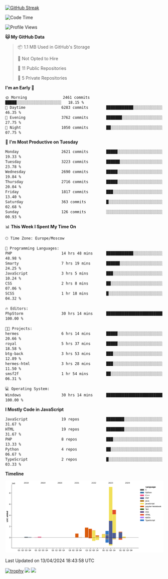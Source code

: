 [![GitHub Streak](https://github-readme-streak-stats.herokuapp.com/?user=yogik10)](https://git.io/streak-stats)
<!--START_SECTION:waka-->
![Code Time](http://img.shields.io/badge/Code%20Time-433%20hrs%2017%20mins-blue)

![Profile Views](http://img.shields.io/badge/Profile%20Views-0-blue)

**🐱 My GitHub Data** 

> 📦 1.1 MB Used in GitHub's Storage 
 > 
> 🚫 Not Opted to Hire
 > 
> 📜 11 Public Repositories 
 > 
> 🔑 5 Private Repositories 
 > 
**I'm an Early 🐤** 

```text
🌞 Morning                2461 commits        █████░░░░░░░░░░░░░░░░░░░░   18.15 % 
🌆 Daytime                6283 commits        ████████████░░░░░░░░░░░░░   46.35 % 
🌃 Evening                3762 commits        ███████░░░░░░░░░░░░░░░░░░   27.75 % 
🌙 Night                  1050 commits        ██░░░░░░░░░░░░░░░░░░░░░░░   07.75 % 
```
📅 **I'm Most Productive on Tuesday** 

```text
Monday                   2621 commits        █████░░░░░░░░░░░░░░░░░░░░   19.33 % 
Tuesday                  3223 commits        ██████░░░░░░░░░░░░░░░░░░░   23.78 % 
Wednesday                2690 commits        █████░░░░░░░░░░░░░░░░░░░░   19.84 % 
Thursday                 2716 commits        █████░░░░░░░░░░░░░░░░░░░░   20.04 % 
Friday                   1817 commits        ███░░░░░░░░░░░░░░░░░░░░░░   13.40 % 
Saturday                 363 commits         █░░░░░░░░░░░░░░░░░░░░░░░░   02.68 % 
Sunday                   126 commits         ░░░░░░░░░░░░░░░░░░░░░░░░░   00.93 % 
```


📊 **This Week I Spent My Time On** 

```text
🕑︎ Time Zone: Europe/Moscow

💬 Programming Languages: 
PHP                      14 hrs 48 mins      ████████████░░░░░░░░░░░░░   48.98 % 
Smarty                   7 hrs 19 mins       ██████░░░░░░░░░░░░░░░░░░░   24.25 % 
JavaScript               3 hrs 5 mins        ███░░░░░░░░░░░░░░░░░░░░░░   10.24 % 
CSS                      2 hrs 8 mins        ██░░░░░░░░░░░░░░░░░░░░░░░   07.06 % 
SCSS                     1 hr 18 mins        █░░░░░░░░░░░░░░░░░░░░░░░░   04.32 % 

🔥 Editors: 
PhpStorm                 30 hrs 14 mins      █████████████████████████   100.00 % 

🐱‍💻 Projects: 
hermes                   6 hrs 14 mins       █████░░░░░░░░░░░░░░░░░░░░   20.66 % 
royal                    5 hrs 37 mins       █████░░░░░░░░░░░░░░░░░░░░   18.58 % 
btg-back                 3 hrs 53 mins       ███░░░░░░░░░░░░░░░░░░░░░░   12.89 % 
hermes-html              3 hrs 28 mins       ███░░░░░░░░░░░░░░░░░░░░░░   11.50 % 
smsf2f                   1 hr 54 mins        ██░░░░░░░░░░░░░░░░░░░░░░░   06.31 % 

💻 Operating System: 
Windows                  30 hrs 14 mins      █████████████████████████   100.00 % 
```

**I Mostly Code in JavaScript** 

```text
JavaScript               19 repos            ████████░░░░░░░░░░░░░░░░░   31.67 % 
HTML                     19 repos            ████████░░░░░░░░░░░░░░░░░   31.67 % 
PHP                      8 repos             ███░░░░░░░░░░░░░░░░░░░░░░   13.33 % 
Python                   4 repos             ██░░░░░░░░░░░░░░░░░░░░░░░   06.67 % 
TypeScript               2 repos             █░░░░░░░░░░░░░░░░░░░░░░░░   03.33 % 
```



**Timeline**

![Lines of Code chart](https://raw.githubusercontent.com/Yogik10/Yogik10/main/assets/bar_graph.png)


 Last Updated on 13/04/2024 18:43:58 UTC
<!--END_SECTION:waka-->
[![trophy](https://github-profile-trophy.vercel.app/?username=yogik10)](https://github.com/ryo-ma/github-profile-trophy)
![](https://github-profile-summary-cards.vercel.app/api/cards/profile-details?username=yogik10&theme=solarized_dark)
![](https://github-profile-summary-cards.vercel.app/api/cards/most-commit-language?username=yogik10&theme=solarized_dark)


